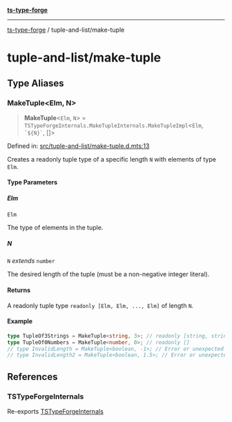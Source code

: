[**ts-type-forge**](../README.md)

---

[ts-type-forge](../README.md) / tuple-and-list/make-tuple

# tuple-and-list/make-tuple

## Type Aliases

### MakeTuple\<Elm, N\>

> **MakeTuple**\<`Elm`, `N`\> = `TSTypeForgeInternals.MakeTupleInternals.MakeTupleImpl`\<`Elm`, `` `${N}` ``, \[\]\>

Defined in: [src/tuple-and-list/make-tuple.d.mts:13](https://github.com/noshiro-pf/ts-type-forge/blob/main/src/tuple-and-list/make-tuple.d.mts#L13)

Creates a readonly tuple type of a specific length `N` with elements of type `Elm`.

#### Type Parameters

##### Elm

`Elm`

The type of elements in the tuple.

##### N

`N` _extends_ `number`

The desired length of the tuple (must be a non-negative integer literal).

#### Returns

A readonly tuple type `readonly [Elm, Elm, ..., Elm]` of length `N`.

#### Example

```ts
type TupleOf3Strings = MakeTuple<string, 3>; // readonly [string, string, string]
type TupleOf0Numbers = MakeTuple<number, 0>; // readonly []
// type InvalidLength = MakeTuple<boolean, -1>; // Error or unexpected result
// type InvalidLength2 = MakeTuple<boolean, 1.5>; // Error or unexpected result
```

## References

### TSTypeForgeInternals

Re-exports [TSTypeForgeInternals](../branded-types/brand/namespaces/TSTypeForgeInternals/README.md)
